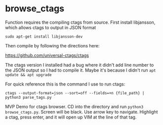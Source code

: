 # browse_ctags

Function requires the compiling ctags from source. First install libjansson, which allows ctags to output in JSON format

`sudo apt-get install libjansson-dev`

Then compile by following the directions here:

https://github.com/universal-ctags/ctags

The ctags version I installed had a bug where it didn't add line number to the JSON output so I had to compile it. Maybe it's because I didn't run `apt update && apt upgrade` 

For quick reference this is the command I use to run ctags:

`ctags --output-format=json --sort=off --fields=+n {file_path} | python3 parse_tags.py`


MVP Demo for ctags browser. CD into the directory and run `python3 browse_ctags.py`. Screen will be black. Use arrow key to navigate.
Highlight a ctag, press enter, and it will open up VIM at the line of that tag.

